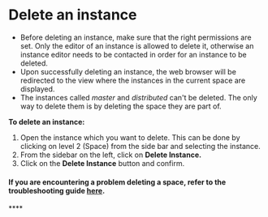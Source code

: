 # Delete an instance

* Before deleting an instance, make sure that the right permissions are set. Only the editor of an instance is allowed to delete it, otherwise an instance editor needs to be contacted in order for an instance to be deleted. 
* Upon successfully deleting an instance, the web browser will be redirected to the view where the instances in the current space are displayed. 
* The instances called _master_ and _distributed_ can't be deleted. The only way to delete them is by deleting the space they are part of. 

**To delete an instance:**

1.  Open the instance which you want to delete. This can be done by clicking on level 2 \(Space\) from the side bar and selecting the instance. 
2. From the sidebar on the left, click on **Delete Instance.** 
3. Click on the **Delete Instance** button and confirm.



#### If you are encountering a problem deleting a space, refer to the troubleshooting guide [here](../troubleshooting/authorization-issues/cannot-delete-an-instance.md).

\*\*\*\*


